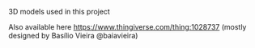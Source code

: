 3D models used in this project

Also available here
https://www.thingiverse.com/thing:1028737
(mostly designed by Basílio Vieira @baiavieira)

